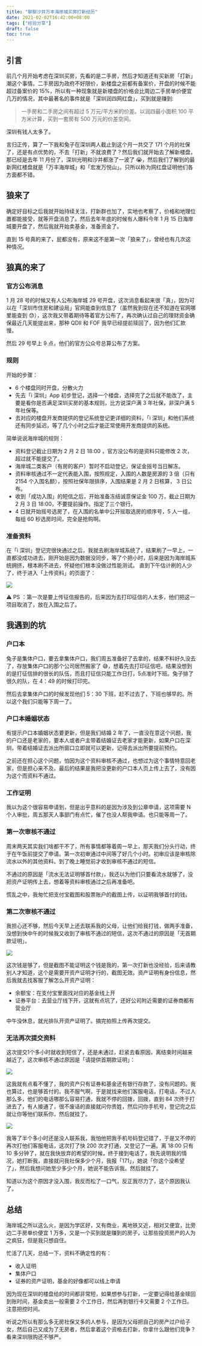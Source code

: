 ```yaml
---
title: "聊聊沙井万丰海岸城买房打新经历"
date: 2021-02-02T16:42:00+08:00
tags: ["经验分享"] 
draft: false
toc: true
---
```


## 引言

前几个月开始考虑在深圳买房，先看的是二手房，然后才知道还有买新房「打新」潮这个事情。二手房因为政府不好限价，新楼盘之前都有备案价，开盘的时候不能超过备案价的 15%，所以有一种现象就是新楼盘的价格会比周边二手房单价便宜几万的情况，其中最著名的事件就是「深圳润四网红盘」，买到就是赚到:

> 一手房和二手房之间有超过 5 万元/平方米的价差。以润四最小面积 100 平方米计算，买到一套房有 500 万元的价差空间。

深圳有钱人太多了。

言归正传，算了一下我和兔子在深圳两人截止到这个月一共交了 171 个月的社保了，还是有点优势的，不去「打新」不就浪费了？然后我们就开始去了解新楼盘，那已经是去年 11 月份了，深圳光明和沙井都涨了一波了 😭，然后我们了解到的最新网红楼盘就是「万丰海岸城」和「宏发万悦山」。只所以称为网红盘证明他们各方面都不错。

<!--more-->

## 狼来了

确定好目标之后我就开始持续关注，打新群也加了，实地也考察了，价格和地理位置都能接受，就等开盘消息了。然后去年年底的时候有人爆料今年 1 月 15 日海岸城要开盘了，然后我就开始卖基金，准备资金了。

直到 15 号真的来了，屁都没有，原来这不是第一次「狼来了」，曾经也有几次这种情况。

## 狼真的来了


### 官方公布消息

1 月 28 号的时候又有人公布海岸城 29 号开盘，这次消息看起来很「真」，因为可以在「深圳市住房和建设局」官网能查到信息了（虽然我到现在还不知道在官网哪里能查到 😓），这次我又带着期待等着官方公布了，再次确认过自己的理财资金确保最近几天能提出来，那种 QDII 和 FOF 我早已经提前赎回了，因为他们汇款慢。

然后 29 号早上 9 点，他们的官方公众号总算公布了方案。

### 规则

开始的步骤：

- 6 个楼盘同时开盘，分散火力
- 先去「i 深圳」App 初步登记，选择一个楼盘，选择完了之后就不能改了，主要是看你是否满足深圳买房的基本规则，比方说深户满 3 年社保，非深户满 5 年社保等。
- 去对应的楼盘开发商提供的登记系统登记更详细的资料，「i 深圳」和他们系统还有同步延迟，等了几个小时之后才能正常使用开发商提供的系统。

简单说说海岸城的规则：

- 资料登记截止日期为 2 月 2 日 18:00 ，官方没公布的是资料只能修改 2 次，超过就不能提交了。
- 海岸城二类客户（有房的客户）暂时不启动登记，保证金摇号当日解冻。
- 资料审核通过不一定代表能入围，按照规定，入围的人数是房源的 3 倍（只有 2154 个入围名额），按照社保年限排序，入围结果是 2 月 2 日核算， 3 日公布。
- 收到「成功入围」的短信之后，开始准备冻结诚意保证金 100 万，截止日期为 2 月 3 日 18:00，不要提前操作。指定了三个银行。
- 4 日就开始摇号选房了，在入围的名单中公开摇取选房的顺序号，5 人一组，每组 60 秒选房时间，完全是抢购啊。

### 准备资料

在「i 深圳」登记完很快通过之后，我就去刷海岸城系统了，结果刷了一早上，一直都没成功进去，刚开始是因为数据没同步，等了个把小时，后来是因为海岸城系统拥挤，根本刷不进去，怀疑他们根本没做过性能测试。 直到下午估计刷的人少了，终于进入「上传资料」的页面了：

![](https://blog-1251237404.cos.ap-guangzhou.myqcloud.com/20210202QI4RID.png)

⚠️ PS ：第一次是要上传征信报告的，后来因为去打印征信的人太多，他们把这一项目取消了，放在入围之后了。

## 我遇到的坑

### 户口本

兔子是集体户口，要去拿集体户口，我们周五准备好了去拿的，结果不料好久没去了，存放集体户口的那个公司居然搬家了 😅，想着先去打印征信吧，结果没想到的是打征信排的很长的队伍，而且打征信只能工作日打，5点准时下班。兔子排了很久的队，在 4：49 的时候打印完。

然后去拿集体户口的时候发现他们 5：30 下班，赶不过去了，下班也够早的。所以这个我们只能等下周一了。

### 户口本婚姻状态

有提示户口本婚姻状态要更新，但是我们结婚 2 年了，一直没在意这个问题，我的户口还是老家的，要本人或者户主带着结婚证去老家才能更新，如果户口在深圳，带着结婚证去派出所窗口立即就可以更新，记得去派出所要提前预约。

之前还在担心这个问题，怕因为这个资料审核不通过，也想过为这个事情特意回老家，但是担心来不及。最后的结果是我把没更新的户口本人页上传上去了，没有因为这个而资料不通过。

### 工作证明

我以为这个很容易申请到，但是出乎意料的是因为涉及到公章申请，这项需要 N 个人审批，周五那天人事部门有点忙，催了也没人帮我申请。也只能等周一了。

### 第一次审核不通过

周末两天其实我们啥都干不了，所有事情都等着周一早上，那天我们分头行动，终于在午饭前提交了申请。第一次初审通过中间等了好几个小时。初审应该是审核除流水以外的其他资料。到了晚上睡觉前才收到审核不通过的短信。

不通过的原因是「流水无法证明够首付款」，我还以为他们只要看流水就够了，没把资产证明传上去，想着等资料审核通过之后再准备吧。

慌乱之中，我匆忙把支付宝截图和股票账户的截图上传，以证明我够首付的钱。

### 第二次审核不通过

我担心还不够，然后今天早上还去联系我的父母，让他们给我打钱，做两手准备，没想到快中午的时候我又收到了审核不通过的短信，这次不通过的原因是「无首期款证明」。

![](https://blog-1251237404.cos.ap-guangzhou.myqcloud.com/20210202QfIeA4.png)

这次钱是够了，但是截图不能证明这个钱是我的，第一次打新也没经验，后来请教别人才知道，这个是需要开资产证明才行的，截图无效。资产证明有身份信息，然后我就去找客服了解怎么开资产证明：

- 余额宝：在支付宝里面找对应的基金线上开
- 证券平台：去营业厅线下开，这就有点坑了，还好公司附近需要的证券商都有营业厅

中午没休息，就光排队开资产证明了。搞完拍照上传再次提交。

### 无法再次提交资料

这次提交1个多小时就收到短信了，还是未通过，赶紧去看原因，离结束时间越来越近了，这次审核不通过原因是「请提供首期款证明」：

![](https://blog-1251237404.cos.ap-guangzhou.myqcloud.com/20210202C7IVUh.png)

这我就有点看不懂了，我的资产只有证券和基金还有银行存款了，没有问题的。我也算过，也是够首付的。我不服气啊，于是就找来他们客服电话，打电话，不过人那么多，他们的电话哪那么容易打通，我就不停的回拨，回拨，直到 84 次终于打进去了，有人接通了，很不废话的直接就问你贵姓，然后问你手机号，登记完之后就让你等他们联系你，然后就挂了。

![](https://blog-1251237404.cos.ap-guangzhou.myqcloud.com/202102020sQgd7.png)

我等了半个多小时还是没人联系我，我怕他把我手机号码登记错了，于是又不停的再次打他们客服电话，这次打了快 200 次才打通，又登记了一遍。离 18:00 只有 10 多分钟了，就在我快放弃的希望的时候，终于接到电话了，我先说明我的情况，她打断我，直接就问我社保多少个月，我报「171」，她说「你这个没希望了」，然后我想问她至少多少个月，她说不能告诉我。然后就挂了。

知道以为这个原因才没入围，我反而松了一口气，反正我尽力了，这个原因我认了。


## 总结

海岸城之所以这么火，是因为学区好，又有商业，离地铁又近，相对又便宜，比旁边二手房单价便宜 1 万多，又是一个买到就是赚到的房子，让那些投资房产的人为之疯狂，但是我只想自住。

忙活了几天，总结一下，资料不确定性的有：

- 收入证明
- 集体户口
- 证券的资产证明，基金的好像都可以线上申请

因为现在深圳的楼盘给的时间都非常短，如果想参与打新，一定要记得给基金赎回到账时间，基金卖出一般需要 2 个工作日，然后再到银行卡又需要 2 个工作日。注意把控时间。

听说之所以有那么多无房社保又多的人参与，是因为父母把自己的房产过户给子女，然后自己又成为了无房者，然后拿着这个资格去打新，你拿什么跟他们竞争？看来深圳限购还不够严。

